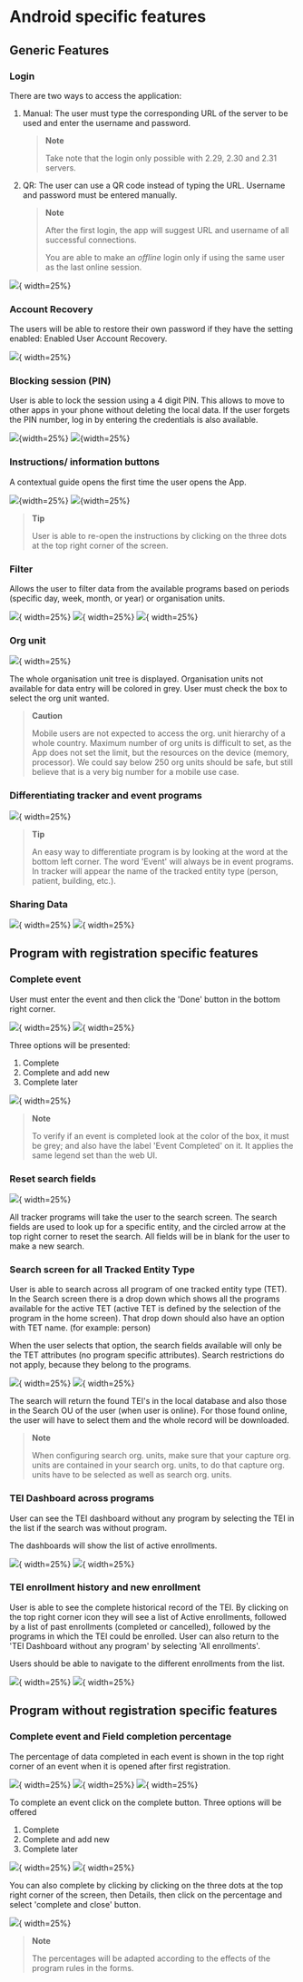 # Android specific features

## Generic Features

### Login

There are two ways to access the application:

1. Manual: The user must type the corresponding URL of the server to be used and enter the username and password.

    > **Note**
    >
    > Take note that the login only possible with 2.29, 2.30 and 2.31 servers.

2. QR: The user can use a QR code instead of typing the URL. Username and password must be entered manually.

    > **Note**
    >
    > After the first login, the app will suggest URL and username of all successful connections.
    >
    > You are able to make an *offline* login only if using the same user as the last online session.
 
 ![](resources/images/image39.png){ width=25%}
 
### Account Recovery

The users will be able to restore their own password if they have the setting enabled: Enabled User Account Recovery.

![](resources/images/image46.png){ width=25%}

### Blocking session (PIN)

User is able to lock the session using a 4 digit PIN. This allows to move to other apps in your phone without deleting the local data.
If the user forgets the PIN number, log in by entering the credentials is also available.

![](resources/images/image18.png){width=25%}
![](resources/images/image24.png){width=25%}

### Instructions/ information buttons

A contextual guide opens the first time the user opens the App.

![](resources/images/image42.jpg){width=25%}
![](resources/images/image12.png){width=25%}

> **Tip**
>
>  User is able to re-open<!-- PALD: unnecessary: (trigger)--> the instructions by clicking on the three dots at the top right corner of the screen.

### Filter

<!-- PALD alternative: "The Filter allows you to narrow down the data available from the ..." -->
Allows the user to filter data from the available programs based on periods (specific day, week, month, or year) or organisation units.

![](resources/images/image10.jpg){ width=25%}
![](resources/images/image4.jpg){ width=25%}
![](resources/images/image8.jpg){ width=25%}

### Org unit

![](resources/images/image30.png){ width=25%}

The whole organisation unit tree is displayed. Organisation units not available for data entry will be colored in grey.
User must check the box to select the org unit wanted.


> **Caution**
>
>  Mobile users are not expected to access the org. unit hierarchy of a whole country. Maximum number of org units is difficult to set, as the App does not set the limit, but the resources on the device (memory, processor). We could say below 250 org units should be safe, but still believe that is a very big number for a mobile use case.

### Differentiating tracker and event programs

![](resources/images/image33.png){ width=25%}

> **Tip**
>
>  An easy way to differentiate program is by looking at the word at the bottom left corner. The word 'Event' will always be in event programs. In tracker will appear the name of the tracked entity type (person, patient, building, etc.).

### Sharing Data

![](resources/images/image9.png){ width=25%}
![](resources/images/image21.jpg){ width=25%}

## Program with registration specific features

### Complete event

User must enter the event and then click the 'Done' button in the bottom right corner.

![](resources/images/image37.png){ width=25%}
![](resources/images/image6.png){ width=25%}

Three options will be presented:

1. Complete
2. Complete and add new
3. Complete later

![](resources/images/image5.png){ width=25%}


> **Note**
>
> To verify if an event is completed look at the color of the box, it must be grey; and also have the label 'Event Completed' on it. It applies the same legend set than the web UI.

### Reset search fields

![](resources/images/image25.png){ width=25%}

All tracker programs will take the user to the search screen. The search fields are used to look up for a specific entity, and the circled arrow at the top right corner to reset the search. All fields will be in blank for the user to make a new search.

### Search screen for all Tracked Entity Type

User is able to search across all program of one tracked entity type (TET). In the Search screen there is a drop down which shows all the programs available for the active TET (active TET is defined by the selection of the program in the home screen). That drop down should also have an option with TET name. (for example: person)

When the user selects that option, the search fields available will only be the TET attributes (no program specific attributes).
Search restrictions do not apply, because they belong to the programs.

![](resources/images/image44.png){ width=25%}
![](resources/images/image22.png){ width=25%}

The search will return the found TEI's in the local database and also those in the Search OU of the user (when user is online). For those found online, the user will have to select them and the whole record will be downloaded.


> **Note**
>
>  When configuring search org. units, make sure that your capture org. units are contained in your search org. units, to do that capture org. units have to be selected as well as search org. units.

### TEI Dashboard across programs

User can see the TEI dashboard without any program by selecting the TEI in the list if the search was without program.

The dashboards will show the list of active enrollments.

![](resources/images/image22.png){ width=25%}
![](resources/images/image38.png){ width=25%}

### TEI enrollment history and new enrollment

User is able to see the complete historical record of the TEI. By clicking on the top right corner icon they will see a list of Active enrollments, followed by a list of past enrollments (completed or cancelled), followed by the programs in which the TEI could be enrolled.
User can also return to the 'TEI Dashboard without any program' by selecting 'All enrollments'.

Users should be able to navigate to the different enrollments from the list.

![](resources/images/image40.png){ width=25%}
![](resources/images/image7.png){ width=25%}

## Program without registration specific features

### Complete event and Field completion percentage

The percentage of data completed in each event is shown in the top right corner of an event when it is opened after first registration.

![](resources/images/image34.png){ width=25%}
![](resources/images/image27.png){ width=25%}
![](resources/images/image14.png){ width=25%}

To complete an event click on the complete button. Three options will be offered

1. Complete
1. Complete and add new
1. Complete later

![](resources/images/image35.png){ width=25%}
![](resources/images/image31.png){ width=25%}

You can also complete by clicking by clicking on the three dots at the top right corner of the screen, then Details, then click on the percentage and select 'complete and close' button.

![](resources/images/image41.png){ width=25%}


> **Note**
>
>   The percentages will be adapted according to the effects of the program rules in the forms.
